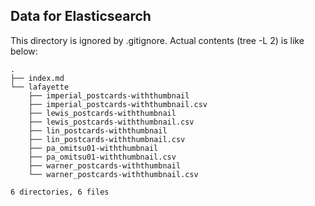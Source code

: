 ## Data for Elasticsearch

This directory is ignored by .gitignore.
Actual contents (tree -L 2) is like below:

```
.
├── index.md
└── lafayette
    ├── imperial_postcards-withthumbnail
    ├── imperial_postcards-withthumbnail.csv
    ├── lewis_postcards-withthumbnail
    ├── lewis_postcards-withthumbnail.csv
    ├── lin_postcards-withthumbnail
    ├── lin_postcards-withthumbnail.csv
    ├── pa_omitsu01-withthumbnail
    ├── pa_omitsu01-withthumbnail.csv
    ├── warner_postcards-withthumbnail
    └── warner_postcards-withthumbnail.csv

6 directories, 6 files
```

